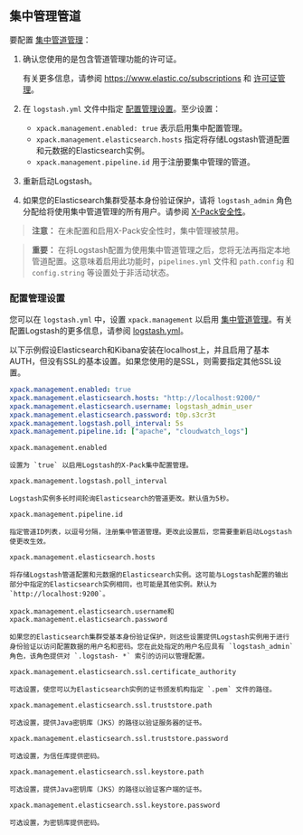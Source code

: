 ## 集中管理管道

要配置 [集中管道管理](../07-Managing-Logstash/Centralized-Pipeline-Management.md)：

1. 确认您使用的是包含管道管理功能的许可证。

   有关更多信息，请参阅 https://www.elastic.co/subscriptions 和 [许可证管理](https://www.elastic.co/guide/en/elastic-stack-overview/6.7/license-management.html)。

2. 在 `logstash.yml` 文件中指定 [配置管理设置](#配置管理设置)。至少设置：
   - `xpack.management.enabled: true` 表示启用集中配置管理。
   - `xpack.management.elasticsearch.hosts` 指定将存储Logstash管道配置和元数据的Elasticsearch实例。
   - `xpack.management.pipeline.id` 用于注册要集中管理的管道。

3. 重新启动Logstash。

4. 如果您的Elasticsearch集群受基本身份验证保护，请将 `logstash_admin` 角色分配给将使用集中管道管理的所有用户。请参阅 [X-Pack安全性](../06-Configuring-Logstash/X-Pack-security.md)。

> **注意：**
> 在未配置和启用X-Pack安全性时，集中管理被禁用。

> **重要：**
> 在将Logstash配置为使用集中管道管理之后，您将无法再指定本地管道配置。这意味着启用此功能时，`pipelines.yml` 文件和 `path.config` 和 `config.string` 等设置处于非活动状态。

### 配置管理设置
您可以在 `logstash.yml` 中，设置 `xpack.management` 以启用 [集中管道管理](../07-Managing-Logstash/Centralized-Pipeline-Management.md)。有关配置Logstash的更多信息，请参阅 [logstash.yml](../04-Setting-Up-and-Running-Logstash/logstash.yml.md)。

以下示例假设Elasticsearch和Kibana安装在localhost上，并且启用了基本AUTH，但没有SSL的基本设置。如果您使用的是SSL，则需要指定其他SSL设置。

```yaml
xpack.management.enabled: true
xpack.management.elasticsearch.hosts: "http://localhost:9200/"
xpack.management.elasticsearch.username: logstash_admin_user
xpack.management.elasticsearch.password: t0p.s3cr3t
xpack.management.logstash.poll_interval: 5s
xpack.management.pipeline.id: ["apache", "cloudwatch_logs"]
```

`xpack.management.enabled`

    设置为 `true` 以启用Logstash的X-Pack集中配置管理。
	
`xpack.management.logstash.poll_interval`

	Logstash实例多长时间轮询Elasticsearch的管道更改。默认值为5秒。
	
`xpack.management.pipeline.id`

	指定管道ID列表，以逗号分隔，注册集中管道管理。更改此设置后，您需要重新启动Logstash使更改生效。
	
`xpack.management.elasticsearch.hosts`

	将存储Logstash管道配置和元数据的Elasticsearch实例。这可能与Logstash配置的输出部分中指定的Elasticsearch实例相同，也可能是其他实例。默认为 `http://localhost:9200`。
	
`xpack.management.elasticsearch.username和xpack.management.elasticsearch.password`

	如果您的Elasticsearch集群受基本身份验证保护，则这些设置提供Logstash实例用于进行身份验证以访问配置数据的用户名和密码。您在此处指定的用户名应具有 `logstash_admin` 角色，该角色提供对 `.logstash- *` 索引的访问以管理配置。
	
`xpack.management.elasticsearch.ssl.certificate_authority`

	可选设置，使您可以为Elasticsearch实例的证书颁发机构指定 `.pem` 文件的路径。
	
`xpack.management.elasticsearch.ssl.truststore.path`

	可选设置，提供Java密钥库（JKS）的路径以验证服务器的证书。
	
`xpack.management.elasticsearch.ssl.truststore.password`

	可选设置，为信任库提供密码。
	
`xpack.management.elasticsearch.ssl.keystore.path`

	可选设置，提供Java密钥库（JKS）的路径以验证客户端的证书。
	
`xpack.management.elasticsearch.ssl.keystore.password`

	可选设置，为密钥库提供密码。

